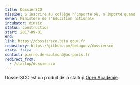 ```yaml
---
title: DossierSCO
mission: S’inscrire au collège n’importe où, n’importe quand
owner: Ministère de l'Éducation nationale
incubator: dinsic
status: construction
start: 2017-09-01
end:
link: https://dossiersco.beta.gouv.fr
repository: https://github.com/betagouv/dossiersco
stats: false
contact: pierre.de-maulmont@ac-paris.fr
redirect_from:
  - /startup/dossiersco
---
```


DossierSCO est un produit de la startup [Open Académie](https://openacademie.beta.gouv.fr).

